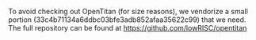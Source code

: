To avoid checking out OpenTitan (for size reasons), we vendorize a small portion
(33c4b71134a6ddbc03bfe3adb852afaa35622c99) that we need. The full repository can
be found at https://github.com/lowRISC/opentitan
